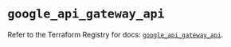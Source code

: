 # `google_api_gateway_api`

Refer to the Terraform Registry for docs: [`google_api_gateway_api`](https://registry.terraform.io/providers/hashicorp/google-beta/6.23.0/docs/resources/google_api_gateway_api).
